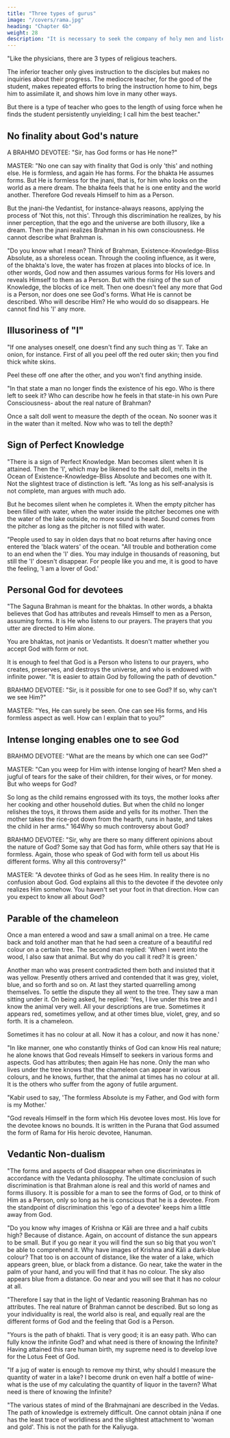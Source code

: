 ```yaml
---
title: "Three types of gurus"
image: "/covers/rama.jpg"
heading: "Chapter 6b"
weight: 28
description: "It is necessary to seek the company of holy men and listen to the instruction of the guru"
---
```




"Like the physicians, there are 3 types of religious teachers. 

The inferior teacher only gives instruction to the disciples but makes no inquiries about their progress. The mediocre teacher, for the good of the student, makes repeated efforts to bring the instruction home to him, begs him to assimilate it, and shows him love in many other ways. 

But there is a type of teacher who goes to the length of using force when he finds the student persistently unyielding; I call him the best teacher."


## No finality about God's nature

A BRAHMO DEVOTEE: "Sir, has God forms or has He none?"

MASTER: "No one can say with finality that God is only 'this' and nothing else. He is formless, and again He has forms. For the bhakta He assumes forms. But He is
formless for the jnani, that is, for him who looks on the world as a mere dream. The bhakta feels that he is one entity and the world another. Therefore God reveals Himself to him as a Person. 

But the jnani-the Vedantist, for instance-always reasons, applying the process of 'Not this, not this'. Through this discrimination he realizes, by his inner
perception, that the ego and the universe are both illusory, like a dream. Then the jnani
realizes Brahman in his own consciousness. He cannot describe what Brahman is.

"Do you know what I mean? Think of Brahman, Existence-Knowledge-Bliss Absolute, as a shoreless ocean. Through the cooling influence, as it were, of the bhakta's love, the
water has frozen at places into blocks of ice. In other words, God now and then assumes various forms for His lovers and reveals Himself to them as a Person. But with
the rising of the sun of Knowledge, the blocks of ice melt. Then one doesn't feel any
more that God is a Person, nor does one see God's forms. What He is cannot be described. Who will describe Him? He who would do so disappears. He cannot find his
'I' any more.

## Illusoriness of "I"

"If one analyses oneself, one doesn't find any such thing as 'I'. Take an onion, for instance. First of all you peel off the red outer skin; then you find thick white skins. 

Peel these off one after the other, and you won't find anything inside.

"In that state a man no longer finds the existence of his ego. Who is there left to seek it? Who can describe how he feels in that state-in his own Pure Consciousness-
about the real nature of Brahman? 

Once a salt doll went to measure the depth of the ocean. No sooner was it in the water than it melted. Now who was to tell the depth?


## Sign of Perfect Knowledge

"There is a sign of Perfect Knowledge. Man becomes silent when It is attained. Then the 'I', which may be likened to the salt doll, melts in the Ocean of Existence-Knowledge-Bliss Absolute and becomes one with It. Not the slightest trace of distinction is left.
"As long as his self-analysis is not complete, man argues with much ado.

But he becomes silent when he completes it. When the empty pitcher has been filled with water, when the water inside the pitcher becomes one with the water of the lake outside, no more sound is heard. Sound comes from the pitcher as long as the pitcher is not
filled with water.

"People used to say in olden days that no boat returns after having once entered the 'black waters' of the ocean.
"All trouble and botheration come to an end when the 'I' dies. You may indulge in thousands of reasoning, but still the 'I' doesn't disappear. For people like you and me, it is good to have the feeling, 'I am a lover of God.'


## Personal God for devotees

"The Saguna Brahman is meant for the bhaktas. In other words, a bhakta believes that God has attributes and reveals Himself to men as a Person, assuming forms. It is He
who listens to our prayers. The prayers that you utter are directed to Him alone. 

You are bhaktas, not jnanis or Vedantists. It doesn't matter whether you accept God with form or not. 

It is enough to feel that God is a Person who listens to our prayers, who creates, preserves, and destroys the universe, and who is endowed with infinite power.
"It is easier to attain God by following the path of devotion."

BRAHMO DEVOTEE: "Sir, is it possible for one to see God? If so, why can't we see Him?"

MASTER: "Yes, He can surely be seen. One can see His forms, and His formless aspect
as well. How can I explain that to you?"

## Intense longing enables one to see God

BRAHMO DEVOTEE: "What are the means by which one can see God?"

MASTER: "Can you weep for Him with intense longing of heart? Men shed a jugful of tears for the sake of their children, for their wives, or for money. But who weeps for
God? 

So long as the child remains engrossed with its toys, the mother looks after her cooking and other household duties. But when the child no longer relishes the toys, it throws them aside and yells for its mother. Then the mother takes the rice-pot down from the hearth, runs in haste, and takes the child in her arms."
164Why so much controversy about God?

BRAHMO DEVOTEE: "Sir, why are there so many different opinions about the nature of God? Some say that God has form, while others say that He is formless. Again, those
who speak of God with form tell us about His different forms. Why all this controversy?"

MASTER: "A devotee thinks of God as he sees Him. In reality there is no confusion about God. God explains all this to the devotee if the devotee only realizes Him
somehow. You haven't set your foot in that direction. How can you expect to know all about God?


## Parable of the chameleon

Once a man entered a wood and saw a small animal on a tree. He came back and told another man that he had seen a creature of a beautiful red colour on
a certain tree. The second man replied: 'When I went into the wood, I also saw that
animal. But why do you call it red? It is green.' 

Another man who was present contradicted them both and insisted that it was yellow. Presently others arrived and contended that it was grey, violet, blue, and so forth and so on. At last they started quarrelling among themselves. To settle the dispute they all went to the tree. They saw a man sitting under it. On being asked, he replied: 'Yes, I live under this tree and I know the animal very well. All your descriptions are true. Sometimes it appears red, sometimes yellow, and at other times blue, violet, grey, and so forth. It is a chameleon.

Sometimes it has no colour at all. Now it has a colour, and now it has none.'

"In like manner, one who constantly thinks of God can know His real nature; he alone knows that God reveals Himself to seekers in various forms and aspects. God has attributes; then again He has none. Only the man who lives under the tree knows that the chameleon can appear in various colours, and he knows, further, that the animal at times has no colour at all. It is the others who suffer from the agony of futile argument. 

"Kabir used to say, 'The formless Absolute is my Father, and God with form is my Mother.'

"God reveals Himself in the form which His devotee loves most. His love for the devotee knows no bounds. It is written in the Purana that God assumed the form of Rama for His heroic devotee, Hanuman.

## Vedantic Non-dualism

"The forms and aspects of God disappear when one discriminates in accordance with the Vedanta philosophy. The ultimate conclusion of such discrimination is that Brahman alone is real and this world of names and forms illusory. It is possible for a man to see the forms of God, or to think of Him as a Person, only so long as he is conscious that he is a devotee. From the standpoint of discrimination this 'ego of a devotee' keeps him a little away from God.

"Do you know why images of Krishna or Kāli are three and a half cubits high? Because of distance. Again, on account of distance the sun appears to be small. But if you go near it you will find the sun so big that you won't be able to comprehend it. Why have images of Krishna and Kāli a dark-blue colour? That too is on account of distance, like the water of a lake, which appears green, blue, or black from a distance. Go near, take the water in the palm of your hand, and you will find that it has no colour. The sky also appears blue from a distance. Go near and you will see that it has no colour at all. 

"Therefore I say that in the light of Vedantic reasoning Brahman has no attributes. The real nature of Brahman cannot be described. But so long as your individuality is real, the world also is real, and equally real are the different forms of God and the feeling that God is a Person.

"Yours is the path of bhakti. That is very good; it is an easy path. Who can fully know the infinite God? and what need is there of knowing the Infinite? Having attained this rare human birth, my supreme need is to develop love for the Lotus Feet of God. 

"If a jug of water is enough to remove my thirst, why should I measure the quantity of water in a lake? I become drunk on even half a bottle of wine-what is the use of my calculating the quantity of liquor in the tavern? What need is there of knowing the Infinite?

"The various states of mind of the Brahmajnani are described in the Vedas. The path of knowledge is extremely difficult. One cannot obtain jnāna if one has the least trace of worldliness and the slightest attachment to 'woman and gold'. This is not the path for the Kaliyuga.

